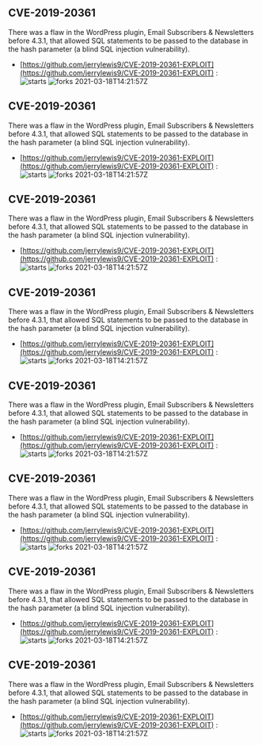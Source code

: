 ## CVE-2019-20361
 There was a flaw in the WordPress plugin, Email Subscribers & Newsletters before 4.3.1, that allowed SQL statements to be passed to the database in the hash parameter (a blind SQL injection vulnerability).

- [https://github.com/jerrylewis9/CVE-2019-20361-EXPLOIT](https://github.com/jerrylewis9/CVE-2019-20361-EXPLOIT) :  
![starts](https://img.shields.io/github/stars/jerrylewis9/CVE-2019-20361-EXPLOIT.svg) 
![forks](https://img.shields.io/github/forks/jerrylewis9/CVE-2019-20361-EXPLOIT.svg) 
2021-03-18T14:21:57Z

## CVE-2019-20361
 There was a flaw in the WordPress plugin, Email Subscribers & Newsletters before 4.3.1, that allowed SQL statements to be passed to the database in the hash parameter (a blind SQL injection vulnerability).

- [https://github.com/jerrylewis9/CVE-2019-20361-EXPLOIT](https://github.com/jerrylewis9/CVE-2019-20361-EXPLOIT) :  
![starts](https://img.shields.io/github/stars/jerrylewis9/CVE-2019-20361-EXPLOIT.svg) 
![forks](https://img.shields.io/github/forks/jerrylewis9/CVE-2019-20361-EXPLOIT.svg) 
2021-03-18T14:21:57Z

## CVE-2019-20361
 There was a flaw in the WordPress plugin, Email Subscribers & Newsletters before 4.3.1, that allowed SQL statements to be passed to the database in the hash parameter (a blind SQL injection vulnerability).

- [https://github.com/jerrylewis9/CVE-2019-20361-EXPLOIT](https://github.com/jerrylewis9/CVE-2019-20361-EXPLOIT) :  
![starts](https://img.shields.io/github/stars/jerrylewis9/CVE-2019-20361-EXPLOIT.svg) 
![forks](https://img.shields.io/github/forks/jerrylewis9/CVE-2019-20361-EXPLOIT.svg) 
2021-03-18T14:21:57Z

## CVE-2019-20361
 There was a flaw in the WordPress plugin, Email Subscribers & Newsletters before 4.3.1, that allowed SQL statements to be passed to the database in the hash parameter (a blind SQL injection vulnerability).

- [https://github.com/jerrylewis9/CVE-2019-20361-EXPLOIT](https://github.com/jerrylewis9/CVE-2019-20361-EXPLOIT) :  
![starts](https://img.shields.io/github/stars/jerrylewis9/CVE-2019-20361-EXPLOIT.svg) 
![forks](https://img.shields.io/github/forks/jerrylewis9/CVE-2019-20361-EXPLOIT.svg) 
2021-03-18T14:21:57Z

## CVE-2019-20361
 There was a flaw in the WordPress plugin, Email Subscribers & Newsletters before 4.3.1, that allowed SQL statements to be passed to the database in the hash parameter (a blind SQL injection vulnerability).

- [https://github.com/jerrylewis9/CVE-2019-20361-EXPLOIT](https://github.com/jerrylewis9/CVE-2019-20361-EXPLOIT) :  
![starts](https://img.shields.io/github/stars/jerrylewis9/CVE-2019-20361-EXPLOIT.svg) 
![forks](https://img.shields.io/github/forks/jerrylewis9/CVE-2019-20361-EXPLOIT.svg) 
2021-03-18T14:21:57Z

## CVE-2019-20361
 There was a flaw in the WordPress plugin, Email Subscribers & Newsletters before 4.3.1, that allowed SQL statements to be passed to the database in the hash parameter (a blind SQL injection vulnerability).

- [https://github.com/jerrylewis9/CVE-2019-20361-EXPLOIT](https://github.com/jerrylewis9/CVE-2019-20361-EXPLOIT) :  
![starts](https://img.shields.io/github/stars/jerrylewis9/CVE-2019-20361-EXPLOIT.svg) 
![forks](https://img.shields.io/github/forks/jerrylewis9/CVE-2019-20361-EXPLOIT.svg) 
2021-03-18T14:21:57Z

## CVE-2019-20361
 There was a flaw in the WordPress plugin, Email Subscribers & Newsletters before 4.3.1, that allowed SQL statements to be passed to the database in the hash parameter (a blind SQL injection vulnerability).

- [https://github.com/jerrylewis9/CVE-2019-20361-EXPLOIT](https://github.com/jerrylewis9/CVE-2019-20361-EXPLOIT) :  
![starts](https://img.shields.io/github/stars/jerrylewis9/CVE-2019-20361-EXPLOIT.svg) 
![forks](https://img.shields.io/github/forks/jerrylewis9/CVE-2019-20361-EXPLOIT.svg) 
2021-03-18T14:21:57Z

## CVE-2019-20361
 There was a flaw in the WordPress plugin, Email Subscribers & Newsletters before 4.3.1, that allowed SQL statements to be passed to the database in the hash parameter (a blind SQL injection vulnerability).

- [https://github.com/jerrylewis9/CVE-2019-20361-EXPLOIT](https://github.com/jerrylewis9/CVE-2019-20361-EXPLOIT) :  
![starts](https://img.shields.io/github/stars/jerrylewis9/CVE-2019-20361-EXPLOIT.svg) 
![forks](https://img.shields.io/github/forks/jerrylewis9/CVE-2019-20361-EXPLOIT.svg) 
2021-03-18T14:21:57Z


